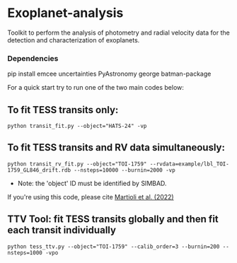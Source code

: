 # Exoplanet-analysis
Toolkit to perform the analysis of photometry and radial velocity data for the detection and characterization of exoplanets.

### Dependencies
pip install emcee uncertainties PyAstronomy george batman-package


For a quick start try to run one of the two main codes below:

## To fit TESS transits only:

```
python transit_fit.py --object="HATS-24" -vp
```

## To fit TESS transits and RV data simultaneously:

```
python transit_rv_fit.py --object="TOI-1759" --rvdata=example/lbl_TOI-1759_GL846_drift.rdb --nsteps=10000 --burnin=2000 -vp
```

* Note: the 'object' ID must be identified by SIMBAD.

If you're using this code, please cite [Martioli et al. (2022)](https://ui.adsabs.harvard.edu/abs/2022arXiv220201259M/abstract)


## TTV Tool: fit TESS transits globally and then fit each transit individually

```
python tess_ttv.py --object="TOI-1759" --calib_order=3 --burnin=200 --nsteps=1000 -vpo
```
